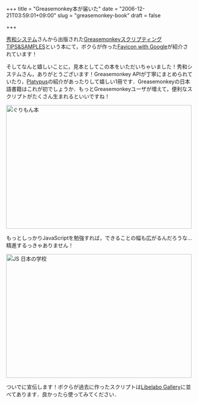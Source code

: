 +++
title = "Greasemonkey本が届いた"
date = "2006-12-21T03:59:01+09:00"
slug = "greasemonkey-book"
draft = false

+++

<p><a href="http://www.shuwasystem.co.jp/" target="_blank">秀和システム</a>さんから出版された<a href="http://www.amazon.co.jp/exec/obidos/ASIN/4798015350/ref=nosim/cameralady-22" target="_blank">GreasemonkeyスクリプティングTIPS&#038;SAMPLES</a>という本にて，ボクらが作った<a href="http://june29.jp/2006/10/18/favicon-greasemonkey/" target="_blank">Favicon with Google</a>が紹介されています！</p>
<p>そしてなんと嬉しいことに，見本としてこの本をいただいちゃいました！秀和システムさん，ありがとうございます！Greasemonkey APIが丁寧にまとめられていたり，<a href="http://platypus.mozdev.org/" target="_blank">Platypus</a>の紹介があったりして嬉しい1冊です．Greasemonkeyの日本語書籍はこれが初でしょうか．もっとGreasemonkeyユーザが増えて，便利なスクリプトがたくさん生まれるといいですね！</p>
<p><a href="http://www.flickr.com/photos/june29/328334834/" title="Photo Sharing"><img src="http://static.flickr.com/134/328334834_bbb28d83a7.jpg" width="500" height="333" alt="ぐりもん本" /></a></p>
<p>もっとしっかりJavaScriptを勉強すれば，できることの幅も広がるんだろうな… 精進するっきゃありません！</p>
<p><a href="http://www.flickr.com/photos/june29/328307497/" title="Photo Sharing"><img src="http://static.flickr.com/136/328307497_9e77442106.jpg" width="500" height="333" alt="JS 日本の学校" /></a></p>
<p>ついでに宣伝します！ボクらが過去に作ったスクリプトは<a href="http://blog.libelabo.jp/libelabo-gallery/" target="_blank">Libelabo Gallery</a>に並べてあります．良かったら使ってみてください．</p>
